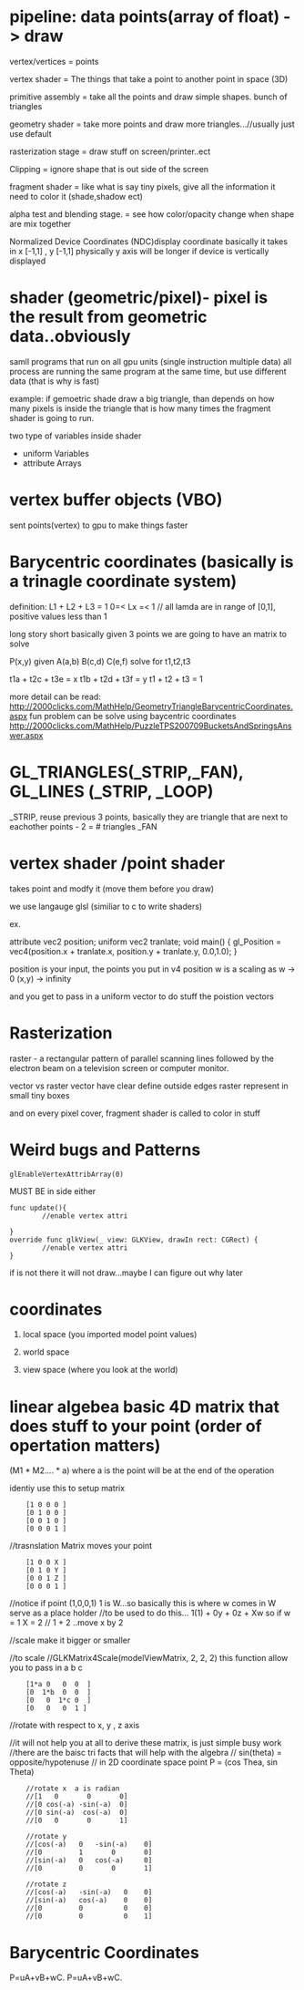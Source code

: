 

# pipeline:  data points(array of float) -> draw

vertex/vertices = points

vertex shader   = The things that take a point to another point in space (3D)

primitive assembly = take all the points and draw simple shapes. bunch of triangles

geometry shader  = take more points and draw more triangles...//usually just use default

rasterization stage  = draw stuff on screen/printer..ect

Clipping = ignore shape that is out side of the screen

fragment shader = like what is say tiny pixels, give all the information it need to color it (shade,shadow ect)

alpha test and blending stage. = see how color/opacity change when shape are mix together

Normalized Device Coordinates (NDC)display coordinate 
basically it takes in x [-1,1] , y [-1,1]
physically y axis will be longer if device is vertically displayed

# shader (geometric/pixel)-  pixel is the result from geometric data..obviously
samll programs that run on all gpu units (single instruction multiple data)
all process are running the same program at the same time, but use different data (that is why is fast)

example: if gemoetric shade draw a big triangle, than depends on how many pixels is inside the triangle
that is how many times the fragment shader is going to run.

two type of variables inside shader
* uniform Variables
* attribute Arrays


# vertex buffer objects (VBO) 

sent points(vertex) to gpu to make things faster

# Barycentric coordinates (basically is a trinagle coordinate system)
definition:
L1 + L2 + L3 = 1
0=< Lx =< 1 // all lamda are in range of [0,1], positive values less than 1

long story short basically
given 3 points we are going to have an matrix to solve

P(x,y) given A(a,b) B(c,d) C(e,f) 
solve for t1,t2,t3

t1a + t2c + t3e = x
t1b + t2d + t3f = y
t1 + t2 + t3 = 1

more detail can be read: http://2000clicks.com/MathHelp/GeometryTriangleBarycentricCoordinates.aspx
fun problem can be solve using baycentric coordinates http://2000clicks.com/MathHelp/PuzzleTPS200709BucketsAndSpringsAnswer.aspx


# GL_TRIANGLES(_STRIP,_FAN), GL_LINES (_STRIP, _LOOP)

_STRIP, reuse previous 3 points, basically they are triangle that are next to eachother
points - 2 = # triangles
_FAN

# vertex shader /point shader

takes point and modfy it (move them before you draw)

we use langauge glsl (similiar to c to write shaders)

ex.

attribute vec2 position;
uniform vec2 tranlate;
void main()
{
    gl_Position = vec4(position.x + tranlate.x, position.y + tranlate.y, 0.0,1.0);
}


position is your input, the points you put in
v4 position w is a scaling as w -> 0 (x,y) -> infinity

and you get to pass in a uniform vector to do stuff the poistion vectors

# Rasterization

raster - a rectangular pattern of parallel scanning lines followed by the electron beam on a 
television screen or computer monitor.

vector vs raster
vector have clear define outside edges
raster represent in small tiny boxes

and on every pixel cover, fragment shader is called to color in stuff


# Weird bugs and Patterns 


    glEnableVertexAttribArray(0) 
MUST BE in side either
 
    func update(){
            //enable vertex attri
        
    }
    override func glkView(_ view: GLKView, drawIn rect: CGRect) {
            //enable vertex attri
    }
    
if is not there it will not draw...maybe I can figure out why later     
 
# coordinates

1. local space (you imported model point values)

2. world space

3. view space (where  you look at the world)

# linear algebea basic 4D matrix that does stuff to your point (order of opertation matters)
(M1 * M2.... * a)  where a is the point will be at the end of the operation

identiy use this to setup matrix

        [1 0 0 0 ]
        [0 1 0 0 ]
        [0 0 1 0 ]
        [0 0 0 1 ]
        
//trasnslation Matrix moves your point

        [1 0 0 X ]
        [0 1 0 Y ]
        [0 0 1 Z ]
        [0 0 0 1 ]
        
//notice if point (1,0,0,1)   1 is W...so basically this is where w comes in W serve as a place holder
//to be used to do this... 1(1) + 0y + 0z + Xw  so if w = 1  X = 2
// 1 + 2 ..move x  by 2
        
//scale  make it bigger or smaller

 //to scale 
 //GLKMatrix4Scale(modelViewMatrix, 2, 2, 2) this function allow you to pass in a b c
 
        [1*a 0   0  0  ]
        [0  1*b  0  0  ] 
        [0   0  1*c 0  ]
        [0   0   0  1 ]
        
        
//rotate with respect to x, y , z axis

//it will not help you at all to derive these matrix, is just simple busy work
//there are the baisc tri facts that will help with the algebra
// sin(theta) = opposite/hypotenuse
// in 2D coordinate space point P = (cos Thea, sin Theta)

        //rotate x  a is radian
        //[1   0       0       0]
        //[0 cos(-a) -sin(-a)  0]
        //[0 sin(-a)  cos(-a)  0]
        //[0   0       0       1]
        
        //rotate y
        //[cos(-a)   0   -sin(-a)    0]
        //[0         1       0       0]
        //[sin(-a)   0   cos(-a)     0]
        //[0         0       0       1]
        
        //rotate z
        //[cos(-a)   -sin(-a)   0    0]
        //[sin(-a)   cos(-a)    0    0]
        //[0         0          0    0]
        //[0         0          0    1]
        

#  Barycentric Coordinates
P=uA+vB+wC.
P=uA+vB+wC.
 
